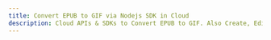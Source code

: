 ---title: Convert EPUB to GIF via Nodejs SDK in Clouddescription: Cloud APIs & SDKs to Convert EPUB to GIF. Also Create, Edit & Render Microsoft Word & OpenOffice documents in the Cloud.---